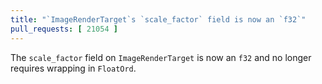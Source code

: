 ```yaml
---
title: "`ImageRenderTarget`s `scale_factor` field is now an `f32`"
pull_requests: [ 21054 ]
---
```


The `scale_factor` field on `ImageRenderTarget` is now an `f32` and no longer requires wrapping in `FloatOrd`.
